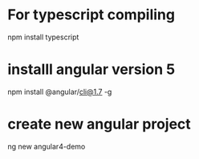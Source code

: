 # For typescript compiling
npm install typescript


# installl angular version 5

npm install @angular/cli@1.7 -g

# create new angular project
ng new angular4-demo